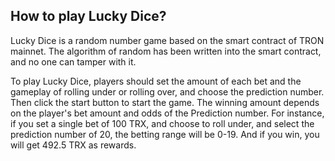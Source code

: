 ## How to play Lucky Dice? ##

Lucky Dice is a random number game based on the smart contract of TRON mainnet. The algorithm of random has been written into the smart contract, and no one can tamper with it.

To play Lucky Dice, players should set the amount of each bet and the gameplay of rolling under or rolling over, and choose the prediction number. Then click the start button to start the game. The winning amount depends on the player's bet amount and odds of the Prediction number. For instance, if you set a single bet of 100 TRX, and choose to roll under, and select the prediction number of 20, the betting range will be 0-19. And if you win, you will get 492.5 TRX as rewards.